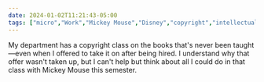 ```yaml
---
date: 2024-01-02T11:21:43-05:00
tags: ["micro","Work","Mickey Mouse","Disney","copyright","intellectual property","public domain"]
---
```

My department has a copyright class on the books that's never been taught—even when I offered to take it on after being hired. I understand why that offer wasn't taken up, but I can't help but think about all I could do in that class with Mickey Mouse this semester.